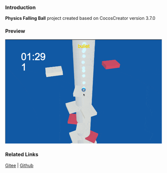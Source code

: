 ### Introduction
**Physics Falling Ball** project created based on CocosCreator version 3.7.0

### Preview
![image](../../../gif/202209/2022092401.gif)

### Related Links
[Gitee](https://gitee.com/mirrors_cocos-creator/example-3d/tree/v3.6/physics-3d/assets/demo/falling-ball) | [Github](https://github.com/cocos/cocos-example-projects/tree/v3.6/physics-3d/assets/demo/falling-ball)